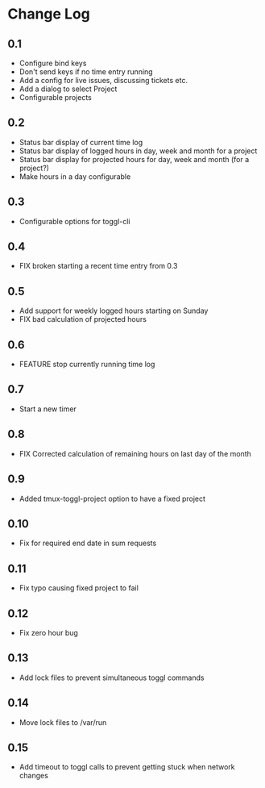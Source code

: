 # Change Log

## 0.1

* Configure bind keys
* Don't send keys if no time entry running
* Add a config for live issues, discussing tickets etc.
* Add a dialog to select Project
* Configurable projects

## 0.2

* Status bar display of current time log
* Status bar display of logged hours in day, week and month for a project
* Status bar display for projected hours for day, week and month (for a project?)
* Make hours in a day configurable

## 0.3

* Configurable options for toggl-cli

## 0.4

* FIX broken starting a recent time entry from 0.3

## 0.5

* Add support for weekly logged hours starting on Sunday
* FIX bad calculation of projected hours

## 0.6

* FEATURE stop currently running time log

## 0.7

* Start a new timer

## 0.8

* FIX Corrected calculation of remaining hours on last day of the month

## 0.9

* Added tmux-toggl-project option to have a fixed project

## 0.10

* Fix for required end date in sum requests

## 0.11

* Fix typo causing fixed project to fail

## 0.12

* Fix zero hour bug

## 0.13

* Add lock files to prevent simultaneous toggl commands

## 0.14

* Move lock files to /var/run

## 0.15

* Add timeout to toggl calls to prevent getting stuck when network changes
